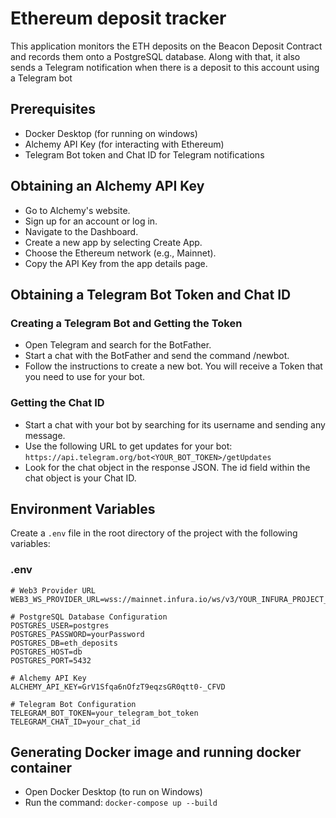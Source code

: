 # Ethereum deposit tracker

This application monitors the ETH deposits on the Beacon Deposit Contract and records them onto a PostgreSQL database. Along with that, it also sends a Telegram notification when there is a deposit to this account using a Telegram bot

## Prerequisites

- Docker Desktop (for running on windows)
- Alchemy API Key (for interacting with Ethereum)
- Telegram Bot token and Chat ID for Telegram notifications

## Obtaining an Alchemy API Key

- Go to Alchemy's website.
- Sign up for an account or log in.
- Navigate to the Dashboard.
- Create a new app by selecting Create App.
- Choose the Ethereum network (e.g., Mainnet).
- Copy the API Key from the app details page.

## Obtaining a Telegram Bot Token and Chat ID

### Creating a Telegram Bot and Getting the Token

- Open Telegram and search for the BotFather.
- Start a chat with the BotFather and send the command /newbot.
- Follow the instructions to create a new bot. You will receive a Token that you need to use for your bot.

### Getting the Chat ID

- Start a chat with your bot by searching for its username and sending any message.
- Use the following URL to get updates for your bot:
  `https://api.telegram.org/bot<YOUR_BOT_TOKEN>/getUpdates`
- Look for the chat object in the response JSON. The id field within the chat object is your Chat ID.

## Environment Variables

Create a `.env` file in the root directory of the project with the following variables:

### .env

```env
# Web3 Provider URL
WEB3_WS_PROVIDER_URL=wss://mainnet.infura.io/ws/v3/YOUR_INFURA_PROJECT_ID

# PostgreSQL Database Configuration
POSTGRES_USER=postgres
POSTGRES_PASSWORD=yourPassword
POSTGRES_DB=eth_deposits
POSTGRES_HOST=db
POSTGRES_PORT=5432

# Alchemy API Key
ALCHEMY_API_KEY=GrV1Sfqa6nOfzT9eqzsGR0qtt0-_CFVD

# Telegram Bot Configuration
TELEGRAM_BOT_TOKEN=your_telegram_bot_token
TELEGRAM_CHAT_ID=your_chat_id
```

## Generating Docker image and running docker container

- Open Docker Desktop (to run on Windows)
- Run the command: `docker-compose up --build`

